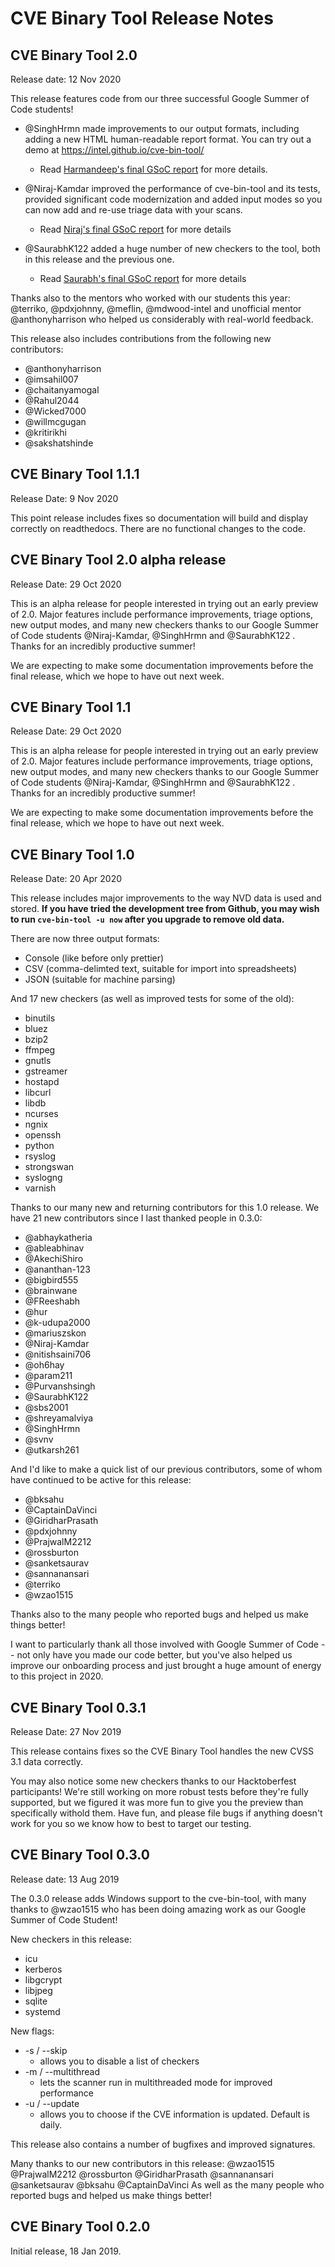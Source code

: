 # CVE Binary Tool Release Notes

## CVE Binary Tool 2.0

Release date: 12 Nov 2020

This release features code from our three successful Google Summer of Code students!

* @SinghHrmn made improvements to our output formats, including adding a
  new HTML human-readable report format.  You can try out a demo at <https://intel.github.io/cve-bin-tool/>
  * Read [Harmandeep's final GSoC report](https://gist.github.com/SinghHrmn/dd83b31b22bf73e45bd8489117e20a96) for more details.

* @Niraj-Kamdar improved the performance of cve-bin-tool and its tests,
 provided significant code modernization and added input modes so you can now
add and re-use triage data with your scans.  
  * Read [Niraj's final GSoC report](https://dev.to/nirajkamdar/cve-binary-tool-gsoc-final-report-4nlk) for more details

* @SaurabhK122 added a huge number of new checkers to the tool, both in this release and the previous one.
  * Read [Saurabh's final GSoC report](https://gist.github.com/SaurabhK122/a32947749fde10cfea80bdbd1f388da6) for more details

Thanks also to the mentors who worked with our students this year: @terriko, @pdxjohnny, @meflin, @mdwood-intel and unofficial mentor @anthonyharrison who helped us considerably with real-world feedback.

This release also includes contributions from the following new contributors:

* @anthonyharrison
* @imsahil007
* @chaitanyamogal
* @Rahul2044
* @Wicked7000
* @willmcgugan
* @kritirikhi
* @sakshatshinde

## CVE Binary Tool 1.1.1

Release Date: 9 Nov 2020

This point release includes fixes so documentation will build and display correctly on readthedocs. There are no functional changes to the code.

## CVE Binary Tool 2.0 alpha release

Release Date: 29 Oct 2020

This is an alpha release for people interested in trying out an early preview of 2.0. Major features include performance improvements, triage options, new output modes, and many new checkers thanks to our Google Summer of Code students @Niraj-Kamdar, @SinghHrmn and @SaurabhK122 . Thanks for an incredibly productive summer!

We are expecting to make some documentation improvements before the final release, which we hope to have out next week.

## CVE Binary Tool 1.1

Release Date: 29 Oct 2020

This is an alpha release for people interested in trying out an early preview of 2.0. Major features include performance improvements, triage options, new output modes, and many new checkers thanks to our Google Summer of Code students @Niraj-Kamdar, @SinghHrmn and @SaurabhK122 . Thanks for an incredibly productive summer!

We are expecting to make some documentation improvements before the final release, which we hope to have out next week.

## CVE Binary Tool 1.0

Release Date: 20 Apr 2020

This release includes major improvements to the way NVD data is used and
stored.  **If you have tried the development tree from Github, you may wish
to run `cve-bin-tool -u now` after you upgrade to remove old data.**

There are now three output formats:

* Console (like before only prettier)
* CSV (comma-delimted text, suitable for import into spreadsheets)
* JSON (suitable for machine parsing)

And 17 new checkers (as well as improved tests for some of the old):

* binutils
* bluez
* bzip2
* ffmpeg
* gnutls
* gstreamer
* hostapd
* libcurl
* libdb
* ncurses
* ngnix
* openssh
* python
* rsyslog
* strongswan
* syslogng
* varnish

Thanks to our many new and returning contributors for this 1.0 release.  We have 21 new contributors since I last thanked people in 0.3.0:

* @abhaykatheria
* @ableabhinav
* @AkechiShiro
* @ananthan-123
* @bigbird555
* @brainwane
* @FReeshabh
* @hur
* @k-udupa2000
* @mariuszskon
* @Niraj-Kamdar
* @nitishsaini706
* @oh6hay
* @param211
* @Purvanshsingh
* @SaurabhK122
* @sbs2001
* @shreyamalviya
* @SinghHrmn
* @svnv
* @utkarsh261

And I'd like to make a quick list of our previous contributors, some of whom have continued to be active for this release:

* @bksahu
* @CaptainDaVinci
* @GiridharPrasath
* @pdxjohnny
* @PrajwalM2212
* @rossburton
* @sanketsaurav
* @sannanansari
* @terriko
* @wzao1515

Thanks also to the many people who reported bugs and helped us make things
better!  

I want to particularly thank all those involved with Google Summer
of Code -- not only have you made our code better, but you've also helped us
improve our onboarding process and just brought a huge amount of energy to
this project in 2020.  

## CVE Binary Tool 0.3.1

Release Date: 27 Nov 2019

This release contains fixes so the CVE Binary Tool handles the new CVSS 3.1 data correctly.  

You may also notice some new checkers thanks to our Hacktoberfest participants!  We're still working on more robust tests before they're fully supported, but we figured it was more fun to give you the preview than specifically withold them.  Have fun, and please file bugs if anything doesn't work for you so we know how to best to target our testing.

## CVE Binary Tool 0.3.0

Release date: 13 Aug 2019

The 0.3.0 release adds Windows support to the cve-bin-tool, with many thanks to @wzao1515 who has been doing amazing work as our Google Summer of Code Student!  

New checkers in this release:

* icu
* kerberos
* libgcrypt
* libjpeg
* sqlite
* systemd

New flags:

* -s / --skip
  * allows you to disable a list of checkers
* -m / --multithread
  * lets the scanner run in multithreaded mode for improved performance
* -u / --update
  * allows you to choose if the CVE information is updated.  Default is daily.

This release also contains a number of bugfixes and improved signatures.  

Many thanks to our new contributors in this release:
@wzao1515 @PrajwalM2212 @rossburton @GiridharPrasath @sannanansari @sanketsaurav @bksahu @CaptainDaVinci
As well as the many people who reported bugs and helped us make things better!

## CVE Binary Tool 0.2.0

Initial release, 18 Jan 2019.

